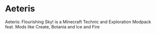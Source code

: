 # Aeteris
Aeteris: Flourishing Sky! is a Minecraft Technic and Exploration Modpack feat. Mods like Create, Botania and Ice and Fire 
